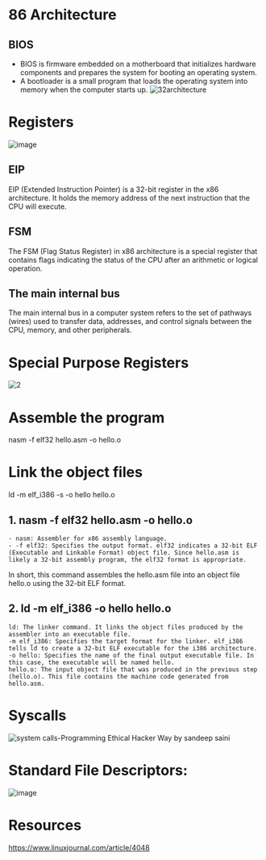 
# 86 Architecture
## BIOS
- BIOS is firmware embedded on a motherboard that initializes hardware components and prepares the system for booting an operating system.
- A bootloader is a small program that loads the operating system into memory when the computer starts up.
![32architecture](https://github.com/user-attachments/assets/a6da0e28-ee22-4ddf-9c94-540c463a7580)
# Registers
![image](https://github.com/user-attachments/assets/8066da44-ef01-4a39-9a0c-19a2f9271db3)
## EIP
EIP (Extended Instruction Pointer) is a 32-bit register in the x86 architecture.
It holds the memory address of the next instruction that the CPU will execute.
## FSM
The FSM (Flag Status Register) in x86 architecture is a special register that contains flags indicating the status of the CPU after an arithmetic or logical operation.
## The main internal bus
The main internal bus in a computer system refers to the set of pathways (wires) used to transfer data, addresses, and control signals between the CPU, memory, and other peripherals. 
# Special Purpose Registers
![2](https://github.com/user-attachments/assets/c5ea8319-c35d-477b-a23a-527d989f0db6)

# Assemble the program
nasm -f elf32 hello.asm -o hello.o
# Link the object files
ld -m elf_i386 -s -o hello hello.o

## 1. nasm -f elf32 hello.asm -o hello.o
    - nasm: Assembler for x86 assembly language.
    - -f elf32: Specifies the output format. elf32 indicates a 32-bit ELF (Executable and Linkable Format) object file. Since hello.asm is likely a 32-bit assembly program, the elf32 format is appropriate.
    
In short, this command assembles the hello.asm file into an object file hello.o using the 32-bit ELF format.
## 2. ld -m elf_i386 -o hello hello.o

    ld: The linker command. It links the object files produced by the assembler into an executable file.
    -m elf_i386: Specifies the target format for the linker. elf_i386 tells ld to create a 32-bit ELF executable for the i386 architecture.
    -o hello: Specifies the name of the final output executable file. In this case, the executable will be named hello.
    hello.o: The input object file that was produced in the previous step (hello.o). This file contains the machine code generated from hello.asm.
    
# Syscalls
![system calls-Programming Ethical Hacker Way by sandeep saini](https://github.com/user-attachments/assets/9d81ec4a-45ed-454b-80e6-75b088a8bb3b)
# Standard File Descriptors:
![image](https://github.com/user-attachments/assets/be5adc43-5250-4560-ad72-09d503d989b2)

# Resources 
https://www.linuxjournal.com/article/4048


